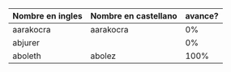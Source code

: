 Nombre en ingles | Nombre en castellano | avance?
-- | -- | --
aarakocra  | aarakocra  |  0%
abjurer  |   | 0%
aboleth  | abolez  | 100% 
